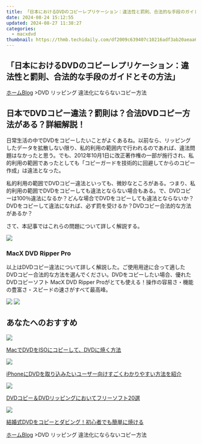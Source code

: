 ```yaml
---
title: 「日本におけるDVDのコピーレプリケーション：違法性と罰則、合法的な手段のガイドとその方法」
date: 2024-08-24 15:12:55
updated: 2024-08-27 11:38:27
categories:
  - macxdvd
thumbnail: https://thmb.techidaily.com/df2009c639407c10216adf3ab20aeaa652a10152c64c0456c40360dd20bfbffb.jpeg
---
```


## 「日本におけるDVDのコピーレプリケーション：違法性と罰則、合法的な手段のガイドとその方法」

[ホーム](https://tools.techidaily.com/macxdvd/products/)[Blog](https://tools.techidaily.com/macxdvd/products/) \>DVD リッピング 違法化にならないコピー方法

## 日本でDVDコピー違法？罰則は？合法DVDコピー方法がある？詳細解説！

日常生活の中でDVDをコピーしたいことがよくあるね。以前なら、リッピングしたデータを拡散しない限り、私的利用の範囲内で行われるのであれば、違法問題はなかったと思う。でも、2012年10月1日に改正著作権の一部が施行され、私的利用の範囲であったとしても「コピーガードを技術的に回避してからのコピー作成」は違法となった。

私的利用の範囲でDVDコピー違法といっても、微妙なところがある。つまり、私的利用の範囲でDVDをコピーしても違法とならない場合もある。で、DVDコピーは100％違法になるか？どんな場合でDVDをコピーしても違法とならないか？DVDをコピーして違法になれば、必ず罰を受けるか？DVDコピー合法的な方法があるか？ 

さて、本記事ではこれらの問題について詳しく解説する。 



![](https://www.macxdvd.com/blog/../seoimage/dvd-ripperu.png) 

### MacX DVD Ripper Pro

以上はDVDコピー違法について詳しく解説した。ご使用用途に合って適したDVDコピー合法的な方法を選んでください。DVDをコピーしたい場合、優れたDVDコピーソフト MacX DVD Ripper Proがとても使える！操作の容易さ・機能の豊富さ・スピードの速さがすべて最高峰。

[![](https://www.macxdvd.com/blog/new-fourteen/mac.png)](https://tools.techidaily.com/macxdvd/products/) [![](https://www.macxdvd.com/blog/new-fourteen/winx.png)](https://tools.techidaily.com/macxdvd/products/) 



## あなたへのおすすめ

![](https://www.macxdvd.com/blog/img/drp-mj-20170428-02.png) 

[MacでDVDをISOにコピーして、DVDに焼く方法](https://tools.techidaily.com/macxdvd/products/)

![](https://www.macxdvd.com/blog/img/drp-mj-20170428-03.jpg) 

[iPhoneにDVDを取り込みたいユーザー向けすごくわかりやすい方法を紹介](https://tools.techidaily.com/macxdvd/products/)

![](https://www.macxdvd.com/blog/img/drp-mj-20170428-05.jpg) 

[DVDコピー＆DVDリッピングにおいてフリーソフト20選](https://tools.techidaily.com/macxdvd/products/)

![](https://www.macxdvd.com/blog/img/vcp-mj-20170620-05.jpg) 

[結婚式DVDをコピーとダビング！初心者でも簡単に焼ける](https://tools.techidaily.com/macxdvd/products/) 



[ホーム](https://tools.techidaily.com/macxdvd/products/)[Blog](https://tools.techidaily.com/macxdvd/products/) \>DVD リッピング 違法化にならないコピー方法

<ins class="adsbygoogle"
     style="display:block"
     data-ad-format="autorelaxed"
     data-ad-client="ca-pub-7571918770474297"
     data-ad-slot="1223367746"></ins>



<ins class="adsbygoogle"
     style="display:block"
     data-ad-client="ca-pub-7571918770474297"
     data-ad-slot="8358498916"
     data-ad-format="auto"
     data-full-width-responsive="true"></ins>
